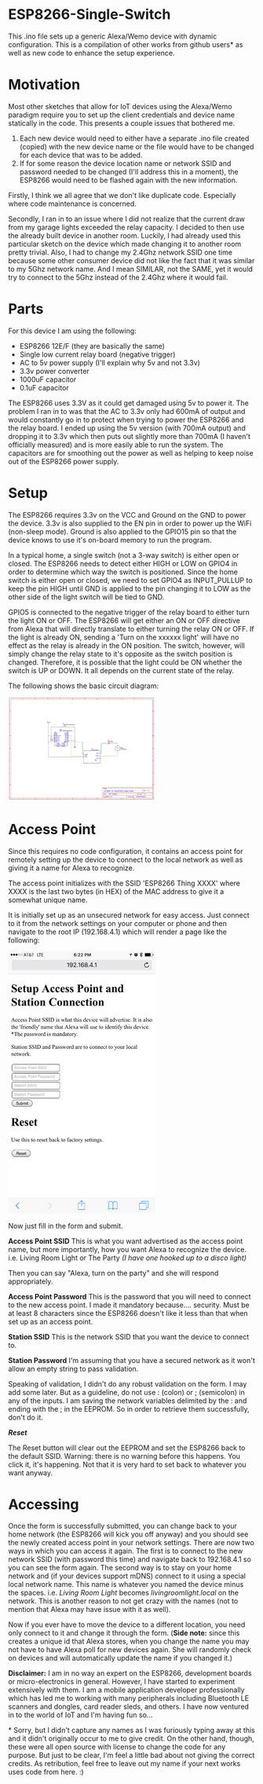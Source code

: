 # ESP8266-Single-Switch
This .ino file sets up a generic Alexa/Wemo device with dynamic configuration. This is a compilation of other works from github users* as well as new code to enhance the setup experience.

# Motivation
Most other sketches that allow for IoT devices using the Alexa/Wemo paradigm require you to set up the client credentials and device name statically in the code. This presents a couple issues that bothered me.

1. Each new device would need to either have a separate .ino file created (copied) with the new device name or the file would have to be changed for each device that was to be added.
2. If for some reason the device location name or network SSID and password needed to be changed (I'll address this in a moment), the ESP8266 would need to be flashed again with the new information.

Firstly, I think we all agree that we don't like duplicate code. Especially where code maintenance is concerned.

Secondly, I ran in to an issue where I did not realize that the current draw from my garage lights exceeded the relay capacity. I decided to then use the already built device in another room. Luckily, I had already used this particular sketch on the device which made changing it to another room pretty trivial. Also, I had to change my 2.4Ghz network SSID one time because some other consumer device did not like the fact that it was similar to my 5Ghz network name. And I mean SIMILAR, not the SAME, yet it would try to connect to the 5Ghz instead of the 2.4Ghz where it would fail.

# Parts
For this device I am using the following:
- ESP8266 12E/F (they are basically the same)
- Single low current relay board (negative trigger)
- AC to 5v power supply (I'll explain why 5v and not 3.3v)
- 3.3v power converter
- 1000uF capacitor
- 0.1uF capacitor

The ESP8266 uses 3.3V as it could get damaged using 5v to power it. The problem I ran in to was that the AC to 3.3v only had 600mA of output and would constantly go in to protect when trying to power the ESP8266 and the relay board. I ended up using the 5v version (with 700mA output) and dropping it to 3.3v which then puts out slightly more than 700mA (I haven't officially measured) and is more easily able to run the system. The capacitors are for smoothing out the power as well as helping to keep noise out of the ESP8266 power supply.

# Setup
The ESP8266 requires 3.3v on the VCC and Ground on the GND to power the device. 3.3v is also supplied to the EN pin in order to power up the WiFi (non-sleep mode). Ground is also applied to the GPIO15 pin so that the device knows to use it's on-board memory to run the program.

In a typical home, a single switch (not a 3-way switch) is either open or closed. The ESP8266 needs to detect either HIGH or LOW on GPIO4 in order to determine which way the switch is positioned. Since the home switch is either open or closed, we need to set GPIO4 as INPUT_PULLUP to keep the pin HIGH until GND is applied to the pin changing it to LOW as the other side of the light switch will be tied to GND.

GPIO5 is connected to the negative trigger of the relay board to either turn the light ON or OFF. The ESP8266 will get either an ON or OFF directive from Alexa that will directly translate to either turning the relay ON or OFF. If the light is already ON, sending a 'Turn on the xxxxxx light' will have no effect as the relay is already in the ON position. The switch, however, will simply change the relay state to it's opposite as the switch position is changed. Therefore, it is possible that the light could be ON whether the switch is UP or DOWN. It all depends on the current state of the relay.

The following shows the basic circuit diagram:

<img src="https://github.com/BonEvil/ESP8266-Single-Switch/raw/master/resources/ESP8266-Switch-and-Relay.png" style="width:300px" />

# Access Point
Since this requires no code configuration, it contains an access point for remotely setting up the device to connect to the local network as well as giving it a name for Alexa to recognize.

The access point initializes with the SSID 'ESP8266 Thing XXXX' where XXXX is the last two bytes (in HEX) of the MAC address to give it a somewhat unique name.

It is initially set up as an unsecured network for easy access. Just connect to it from the network settings on your computer or phone and then navigate to the root IP (192.168.4.1) which will render a page like the following:

<img src="https://github.com/BonEvil/ESP8266-Single-Switch/raw/master/resources/index.html.png" style="width:300px" />

Now just fill in the form and submit.

**Access Point SSID**
This is what you want advertised as the access point name, but more importantly, how you want Alexa to recognize the device. i.e. Living Room Light or The Party _(I have one hooked up to a disco light)_

Then you can say "Alexa, turn on the party" and she will respond appropriately.

**Access Point Password**
This is the password that you will need to connect to the new access point. I made it mandatory because.... security. Must be at least 8 characters since the ESP8266 doesn't like it less than that when set up as an access point.

**Station SSID**
This is the network SSID that you want the device to connect to.

**Station Password**
I'm assuming that you have a secured network as it won't allow an empty string to pass validation.

Speaking of validation, I didn't do any robust validation on the form. I may add some later. But as a guideline, do not use : (colon) or ; (semicolon) in any of the inputs. I am saving the network variables delimited by the : and ending with the ; in the EEPROM. So in order to retrieve them successfully, don't do it.

_**Reset**_

The Reset button will clear out the EEPROM and set the ESP8266 back to the default SSID. Warning: there is no warning before this happens. You click it, it's happening. Not that it is very hard to set back to whatever you want anyway.

# Accessing
Once the form is successfully submitted, you can change back to your home network (the ESP8266 will kick you off anyway) and you should see the newly created access point in your network settings. There are now two ways in which you can access it again. The first is to connect to the new network SSID (with password this time) and navigate back to 192.168.4.1 so you can see the form again. The second way is to stay on your home network and (if your devices support mDNS) connect to it using a special local network name. This name is whatever you named the device minus the spaces. i.e. *Living Room Light* becomes *livingroomlight.local* on the network. This is another reason to not get crazy with the names (not to mention that Alexa may have issue with it as well).

Now if you ever have to move the device to a different location, you need only connect to it and change it through the form.
(**Side note:** since this creates a unique id that Alexa stores, when you change the name you may not have to have Alexa poll for new devices again. She will randomly check on devices and will automatically update the name if you changed it.)

**Disclaimer:**
I am in no way an expert on the ESP8266, development boards or micro-electronics in general. However, I have started to experiment extensively with them. I am a mobile application developer professionally which has led me to working with many peripherals including Bluetooth LE scanners and dongles, card reader sleds, and others. I have now ventured in to the world of IoT and I'm having fun so...

\* Sorry, but I didn't capture any names as I was furiously typing away at this and it didn't originally occur to me to give credit. On the other hand, though, these were all open source with license to change the code for any purpose. But just to be clear, I'm feel a little bad about not giving the correct credits. As retribution, feel free to leave out my name if your next works uses code from here. :)
